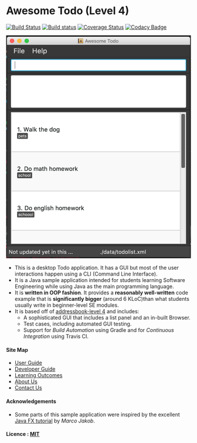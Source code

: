 # Awesome Todo (Level 4)

[![Build Status](https://travis-ci.org/CS2103JAN2017-T11-B2/main.svg?branch=master)](https://travis-ci.org/CS2103JAN2017-T11-B2/main)
[![Build status](https://ci.appveyor.com/api/projects/status/36su1ufd5q8ka33g/branch/master?svg=true)](https://ci.appveyor.com/project/jjamay/main/branch/master)
[![Coverage Status](https://coveralls.io/repos/github/CS2103JAN2017-T11-B2/main/badge.svg?branch=master)](https://coveralls.io/github/CS2103JAN2017-T11-B2/main?branch=master)
[![Codacy Badge](https://api.codacy.com/project/badge/Grade/adcd8078f9fc44aba27bdc76ba4f781b)](https://www.codacy.com/app/jjamay/main?utm_source=github.com&amp;utm_medium=referral&amp;utm_content=CS2103JAN2017-T11-B2/main&amp;utm_campaign=Badge_Grade)

<img src="docs/images/Ui.png" width="600"><br>

* This is a desktop Todo application. It has a GUI but most of the user interactions happen using
  a CLI (Command Line Interface).
* It is a Java sample application intended for students learning Software Engineering while using Java as
  the main programming language.
* It is **written in OOP fashion**. It provides a **reasonably well-written** code example that is
  **significantly bigger** (around 6 KLoC)than what students usually write in beginner-level SE modules.
* It is based off of [addressbook-level 4](https://github.com/se-edu/addressbook-level4) and includes:
    * A sophisticated GUI that includes a list panel and an in-built Browser.
    * Test cases, including automated GUI testing.
    * Support for *Build Automation* using Gradle and for *Continuous Integration* using Travis CI.


#### Site Map
* [User Guide](docs/UserGuide.md)
* [Developer Guide](docs/DeveloperGuide.md)
* [Learning Outcomes](docs/LearningOutcomes.md)
* [About Us](docs/AboutUs.md)
* [Contact Us](docs/ContactUs.md)


#### Acknowledgements

* Some parts of this sample application were inspired by the excellent
  [Java FX tutorial](http://code.makery.ch/library/javafx-8-tutorial/) by *Marco Jakob*.


#### Licence : [MIT](LICENSE)
